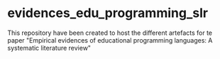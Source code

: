# evidences_edu_programming_slr
This repository have been created to host the different artefacts for te paper "Empirical evidences of educational programming languages: A systematic literature review"
